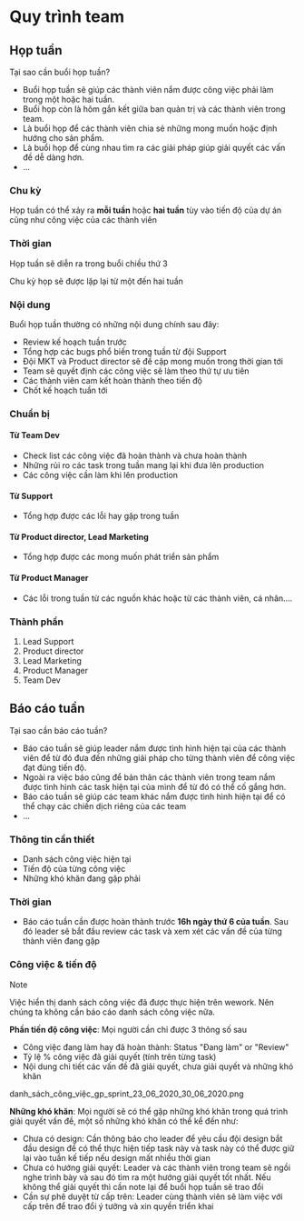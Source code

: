 # Quy trình team

## Họp tuần

Tại sao cần buổi họp tuần?

- Buổi họp tuần sẽ giúp các thành viên nắm được công việc phải làm trong một hoặc hai tuần.
- Buổi họp còn là hôm gắn kết giữa ban quản trị và các thành viên trong team.
- Là buổi họp để các thành viên chia sẻ những mong muốn hoặc định hướng cho sản phẩm.
- Là buổi họp để cùng nhau tìm ra các giải pháp giúp giải quyết các vấn đề dễ dàng hơn.
- ...

### Chu kỳ

Họp tuần có thể xảy ra **mỗi tuần** hoặc **hai tuần** tùy vào tiến độ của dự án cũng như công việc của các thành viên

### Thời gian

Họp tuần sẽ diễn ra trong buổi chiều thứ 3

Chu kỳ họp sẽ được lặp lại từ một đến hai tuần

### Nội dung

Buổi họp tuần thường có những nội dung chính sau đây:

- Review kế hoạch tuần trước
- Tổng hợp các bugs phổ biến trong tuần từ đội Support
- Đội MKT và Product director sẽ đề cập mong muốn trong thời gian tới
- Team sẽ quyết định các công việc sẽ làm theo thứ tự ưu tiên
- Các thành viên cam kết hoàn thành theo tiến độ
- Chốt kế hoạch tuần tới

### Chuẩn bị

#### Từ Team Dev

- Check list các công việc đã hoàn thành và chưa hoàn thành
- Những rủi ro các task trong tuần mang lại khi đưa lên production
- Các công việc cần làm khi lên production

#### Từ Support

- Tổng hợp được các lỗi hay gặp trong tuần

#### Từ Product director, Lead Marketing

- Tổng hợp được các mong muốn phát triển sản phẩm

#### Từ Product Manager

- Các lỗi trong tuần từ các nguồn khác hoặc từ các thành viên, cá nhân....

### Thành phần

1. Lead Support
2. Product director
3. Lead Marketing
4. Product Manager
5. Team Dev

## Báo cáo tuần

Tại sao cần báo cáo tuần?

- Báo cáo tuần sẽ giúp leader nắm được tình hình hiện tại của các thành viên để từ đó đưa đến những giải pháp cho từng thành viên để công việc đạt đúng tiến độ.
- Ngoài ra việc báo cũng để bản thân các thành viên trong team nắm được tình hình các task hiện tại của mình để từ đó có thể cố gắng hơn.
- Báo cáo tuần sẽ giúp các team khác nắm được tình hình hiện tại để có thể chạy các chiến dịch riêng của các team
- ...

### Thông tin cần thiết

- Danh sách công việc hiện tại
- Tiến độ của từng công việc
- Những khó khăn đang gặp phải

### Thời gian

- Báo cáo tuần cần được hoàn thành trước **16h ngày thứ 6 của tuần**. Sau đó leader sẽ bắt đầu review các task và xem xét các vấn đề của từng thành viên đang gặp

### Công việc & tiến độ

> [!note]
> Việc hiển thị danh sách công việc đã được thực hiện trên wework. Nên chúng ta không cần báo cáo danh sách công việc nữa.

**Phần tiến độ công việc**: Mọi người cần chỉ được 3 thông số sau

- Công việc đang làm hay đã hoàn thành: Status "Đang làm" or "Review"
- Tỷ lệ % công việc đã giải quyết (tính trên từng task)
- Nội dung chi tiết các vấn đề đã giải quyết, chưa giải quyết và những khó khăn

danh_sách_công_việc_gp_sprint_23_06_2020_30_06_2020.png

**Những khó khăn**: Mọi người sẽ có thể gặp những khó khăn trong quá trình giải quyết vấn đề, một số những khó khăn có thể kể đến như:

- Chưa có design: Cần thông báo cho leader để yêu cầu đội design bắt đầu design để có thể thực hiện tiếp task này và task này có thể được giữ lại vào tuần kế tiếp nếu design mất nhiều thời gian
- Chưa có hướng giải quyết: Leader và các thành viên trong team sẽ ngồi nghe trình bày và sau đó tìm ra một hướng giải quyết tốt nhất. Nếu không thể giải quyết thì cần note lại để buổi họp tuần sẽ trao đổi
- Cần sự phê duyệt từ cấp trên: Leader cùng thành viên sẽ làm việc với cấp trên để trao đổi ý tưởng và xin quyền triển khai
